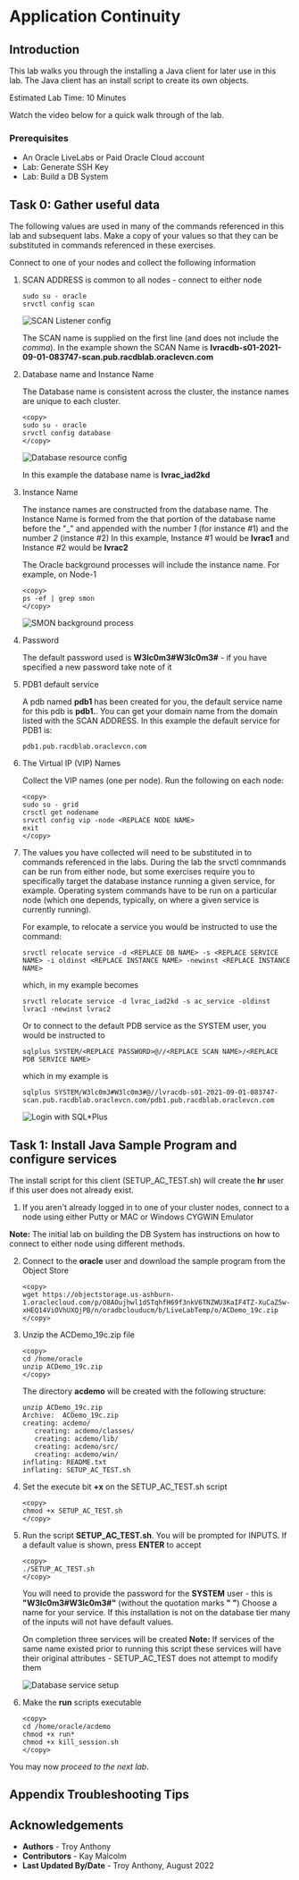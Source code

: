 # Application Continuity

## Introduction

This lab walks you through the installing a Java client for later use in this lab. The Java client has an install script to create its own objects.

Estimated Lab Time: 10 Minutes

Watch the video below for a quick walk through of the lab.

[](youtube:LCYqgzlgaPs)

### Prerequisites
- An Oracle LiveLabs or Paid Oracle Cloud account
- Lab: Generate SSH Key
- Lab: Build a DB System

## Task 0: Gather useful data
The following values are used in many of the commands referenced in this lab and subsequent labs. Make a copy of your values so that they can be substituted in commands referenced in these exercises.

Connect to one of your nodes and collect the following information

1. SCAN ADDRESS is common to all nodes - connect to either node

      ```
      sudo su - oracle
      srvctl config scan
      ```

   ![SCAN Listener config](./images/scanName.png " ")

   The SCAN name is supplied on the first line (and does not include the *comma*). In the example shown the SCAN Name is **lvracdb-s01-2021-09-01-083747-scan.pub.racdblab.oraclevcn.com**

2. Database name and Instance Name

   The Database name is consistent across the cluster, the instance names are unique to each cluster.

      ```
      <copy>
      sudo su - oracle
      srvctl config database
      </copy>
      ```

   ![Database resource config](./images/dbName.png " ")     

   In this example the database name is **lvrac_iad2kd**

3. Instance Name

   The instance names are constructed from the database name. The Instance Name is formed from the that portion of the database name before the "\_" and appended with the number *1* (for instance \#1) and the number *2* (instance \#2)
   In this example, Instance \#1 would be **lvrac1** and Instance \#2 would be **lvrac2**

   The Oracle background processes will include the instance name. For example, on Node-1

      ```
      <copy>
      ps -ef | grep smon
      </copy>
      ```

   ![SMON background process](./images/smonName.png " ")

4. Password

   The default password used is **W3lc0m3#W3lc0m3#** - if you have specified a new password take note of it

5. PDB1 default service

   A pdb named **pdb1** has been created for you, the default service name for this pdb is **pdb1.<your domain name>**. You can get your domain name from the domain listed with the SCAN ADDRESS.
   In this example the default service for PDB1 is:

      ```
      pdb1.pub.racdblab.oraclevcn.com
      ```

6. The Virtual IP (VIP) Names

   Collect the VIP names (one per node). Run the following on each node:

      ```
      <copy>
      sudo su - grid
      crsctl get nodename
      srvctl config vip -node <REPLACE NODE NAME>
      exit
      </copy>
      ```

7. The values you have collected will need to be substituted in to commands referenced in the labs. During the lab the srvctl comnmands can be run from either node, but some exercises require you to specifically target the database instance running a given service, for example. Operating system commands have to be run on a particular node (which one depends, typically, on where a given service is currently running).

   For example, to relocate a service you would be instructed to use the command:

      ```
      srvctl relocate service -d <REPLACE DB NAME> -s <REPLACE SERVICE NAME> -i oldinst <REPLACE INSTANCE NAME> -newinst <REPLACE INSTANCE NAME>
      ```

      which, in my example becomes

      ```
      srvctl relocate service -d lvrac_iad2kd -s ac_service -oldinst lvrac1 -newinst lvrac2
      ```

      Or to connect to the default PDB service as the SYSTEM user, you would be instructed to

      ```
      sqlplus SYSTEM/<REPLACE PASSWORD>@//<REPLACE SCAN NAME>/<REPLACE PDB SERVICE NAME>
      ```

      which in my example is

      ```
      sqlplus SYSTEM/W3lc0m3#W3lc0m3#@//lvracdb-s01-2021-09-01-083747-scan.pub.racdblab.oraclevcn.com/pdb1.pub.racdblab.oraclevcn.com
      ```

   ![Login with SQL*Plus](./images/sqlplusLogin.png " ")

## Task 1:  Install Java Sample Program and configure services

The install script for this client (SETUP\_AC\_TEST.sh) will create the **hr** user if this user does not already exist.

1.  If you aren't already logged in to one of your cluster nodes, connect to a node using either Putty or MAC or Windows CYGWIN Emulator

   **Note:** The initial lab on building the DB System has instructions on how to connect to either node using different methods.

2. Connect to the **oracle** user and download the sample program from the Object Store

      ```
      <copy>
      wget https://objectstorage.us-ashburn-1.oraclecloud.com/p/O8AOujhwl1dSTqhfH69f3nkV6TNZWU3KaIF4TZ-XuCaZ5w-xHEQ14ViOVhUXQjPB/n/oradbclouducm/b/LiveLabTemp/o/ACDemo_19c.zip
      </copy>
      ```

3. Unzip the ACDemo_19c.zip file

      ```
      <copy>
      cd /home/oracle
      unzip ACDemo_19c.zip
      </copy>
      ```

   The directory **acdemo** will be created with the following structure:

      ```
      unzip ACDemo_19c.zip
      Archive:  ACDemo_19c.zip
      creating: acdemo/
         creating: acdemo/classes/
         creating: acdemo/lib/
         creating: acdemo/src/
         creating: acdemo/win/
      inflating: README.txt
      inflating: SETUP_AC_TEST.sh
      ```

4. Set the execute bit **+x** on the SETUP\_AC\_TEST.sh script

      ```
      <copy>
      chmod +x SETUP_AC_TEST.sh
      </copy>
      ```

5. Run the script **SETUP\_AC\_TEST.sh**. You will be prompted for INPUTS. If a default value is shown, press **ENTER** to accept

      ```
      <copy>
      ./SETUP_AC_TEST.sh
      </copy>
      ```

    You will need to provide the password for the **SYSTEM** user - this is **"W3lc0m3#W3lc0m3#"** (without the quotation marks **" "**)
    Choose a name for your service. If this installation is not on the database tier many of the inputs will not have default values.

    On completion three services will be created
    **Note:** If services of the same name existed prior to running this script these services will have their original attributes - SETUP\_AC\_TEST does not attempt to modify them

   ![Database service setup](./images/setup_service_list.png " ")

6. Make the **run** scripts executable

      ```
      <copy>
      cd /home/oracle/acdemo
      chmod +x run*
      chmod +x kill_session.sh
      </copy>
      ```

You may now *proceed to the next lab*.  

## Appendix Troubleshooting Tips

## Acknowledgements
* **Authors** - Troy Anthony
* **Contributors** - Kay Malcolm
* **Last Updated By/Date** - Troy Anthony, August 2022
